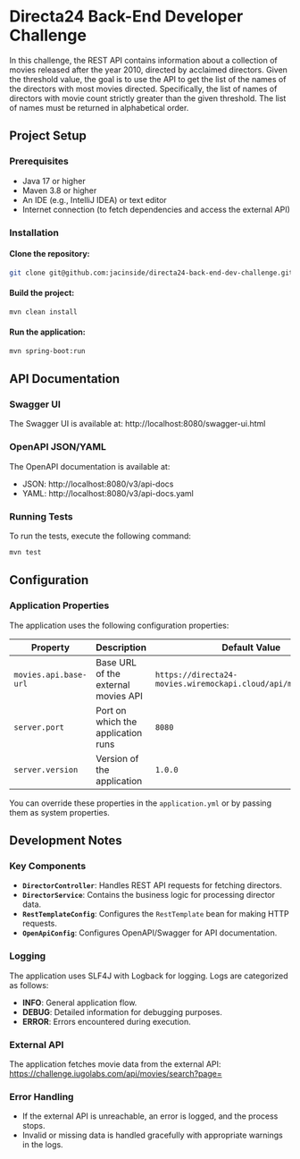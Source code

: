 # Directa24 Back-End Developer Challenge

In this challenge, the REST API contains information about a collection of movies released after the year 2010, directed by acclaimed directors.
Given the threshold value, the goal is to use the API to get the list of the names of the directors with most movies directed. Specifically, the list of names of directors with movie count strictly greater than the given threshold.
The list of names must be returned in alphabetical order.

## Project Setup

### Prerequisites
- Java 17 or higher
- Maven 3.8 or higher
- An IDE (e.g., IntelliJ IDEA) or text editor
- Internet connection (to fetch dependencies and access the external API)

### Installation
#### Clone the repository:
   ```bash
   git clone git@github.com:jacinside/directa24-back-end-dev-challenge.git
   ```

#### Build the project:
```bash
mvn clean install
```

#### Run the application:

```bash
mvn spring-boot:run
```

## API Documentation
### Swagger UI
The Swagger UI is available at: 
http://localhost:8080/swagger-ui.html

### OpenAPI JSON/YAML
The OpenAPI documentation is available at:
- JSON: http://localhost:8080/v3/api-docs
- YAML: http://localhost:8080/v3/api-docs.yaml


### Running Tests
To run the tests, execute the following command:
```bash 
mvn test
```

## Configuration
### Application Properties 

The application uses the following configuration properties:

| Property                | Description                              | Default Value                     |
|-------------------------|------------------------------------------|-----------------------------------|
| `movies.api.base-url`   | Base URL of the external movies API      | `https://directa24-movies.wiremockapi.cloud/api/movies/search` |
| `server.port`           | Port on which the application runs       | `8080`                           |
| `server.version`        | Version of the application               | `1.0.0`                          |

You can override these properties in the `application.yml` or by passing them as system properties.

## Development Notes

### Key Components
- **`DirectorController`**: Handles REST API requests for fetching directors.
- **`DirectorService`**: Contains the business logic for processing director data.
- **`RestTemplateConfig`**: Configures the `RestTemplate` bean for making HTTP requests.
- **`OpenApiConfig`**: Configures OpenAPI/Swagger for API documentation.

### Logging
The application uses SLF4J with Logback for logging. Logs are categorized as follows:
- **INFO**: General application flow.
- **DEBUG**: Detailed information for debugging purposes.
- **ERROR**: Errors encountered during execution.

### External API
The application fetches movie data from the external API:
https://challenge.iugolabs.com/api/movies/search?page=<pagenumber></pagenumber>

### Error Handling
- If the external API is unreachable, an error is logged, and the process stops.
- Invalid or missing data is handled gracefully with appropriate warnings in the logs.
